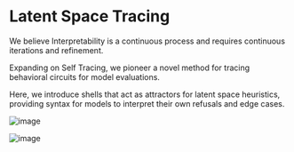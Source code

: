 # Latent Space Tracing

We believe Interpretability is a continuous process and requires continuous iterations and refinement.

Expanding on Self Tracing, we pioneer a novel method for tracing behavioral circuits for model evaluations. 

Here, we introduce shells that act as attractors for latent space heuristics, providing syntax for models to interpret their own refusals and edge cases.

![image](https://github.com/user-attachments/assets/8441044c-8c33-41bf-93cd-7deed5c7e2ea)

![image](https://github.com/user-attachments/assets/a9af2eda-7014-42d0-b771-e7a87006b3a4)
